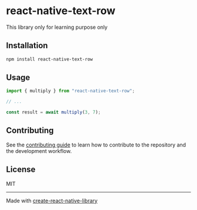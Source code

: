 # react-native-text-row
This library only for learning purpose only
## Installation

```sh
npm install react-native-text-row
```

## Usage

```js
import { multiply } from "react-native-text-row";

// ...

const result = await multiply(3, 7);
```

## Contributing

See the [contributing guide](CONTRIBUTING.md) to learn how to contribute to the repository and the development workflow.

## License

MIT

---

Made with [create-react-native-library](https://github.com/callstack/react-native-builder-bob)
